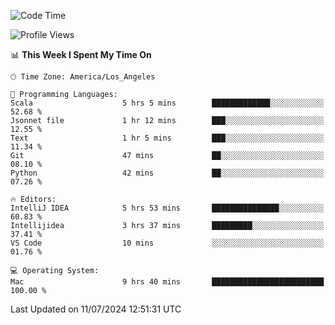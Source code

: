 <!--START_SECTION:waka-->
![Code Time](http://img.shields.io/badge/Code%20Time-1%2C101%20hrs%2010%20mins-blue)

![Profile Views](http://img.shields.io/badge/Profile%20Views-0-blue)

📊 **This Week I Spent My Time On** 

```text
🕑︎ Time Zone: America/Los_Angeles

💬 Programming Languages: 
Scala                    5 hrs 5 mins        █████████████░░░░░░░░░░░░   52.68 % 
Jsonnet file             1 hr 12 mins        ███░░░░░░░░░░░░░░░░░░░░░░   12.55 % 
Text                     1 hr 5 mins         ███░░░░░░░░░░░░░░░░░░░░░░   11.34 % 
Git                      47 mins             ██░░░░░░░░░░░░░░░░░░░░░░░   08.10 % 
Python                   42 mins             ██░░░░░░░░░░░░░░░░░░░░░░░   07.26 % 

🔥 Editors: 
IntelliJ IDEA            5 hrs 53 mins       ███████████████░░░░░░░░░░   60.83 % 
Intellijidea             3 hrs 37 mins       █████████░░░░░░░░░░░░░░░░   37.41 % 
VS Code                  10 mins             ░░░░░░░░░░░░░░░░░░░░░░░░░   01.76 % 

💻 Operating System: 
Mac                      9 hrs 40 mins       █████████████████████████   100.00 % 
```


 Last Updated on 11/07/2024 12:51:31 UTC
<!--END_SECTION:waka-->
